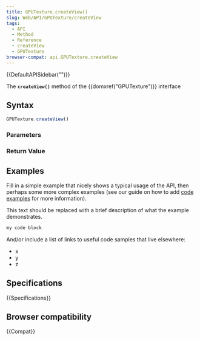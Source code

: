 ```yaml
---
title: GPUTexture.createView()
slug: Web/API/GPUTexture/createView
tags:
  - API
  - Method
  - Reference
  - createView
  - GPUTexture
browser-compat: api.GPUTexture.createView
---
```

{{DefaultAPISidebar("")}}

The **`createView()`** method of the {{domxref("GPUTexture")}} interface 

## Syntax

```js
GPUTexture.createView()
```

### Parameters



### Return Value



## Examples

Fill in a simple example that nicely shows a typical usage of the API, then perhaps some more complex examples (see our guide on how to add [code examples](/en-US/docs/MDN/Contribute/Structures/Code_examples) for more information).

This text should be replaced with a brief description of what the example demonstrates.

```js
my code block
```

And/or include a list of links to useful code samples that live elsewhere:

*   x
*   y
*   z

## Specifications

{{Specifications}}

## Browser compatibility

{{Compat}}

